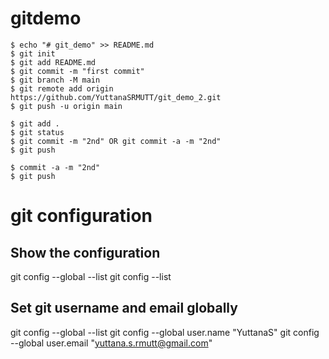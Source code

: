 # gitdemo

```
$ echo "# git_demo" >> README.md
$ git init
$ git add README.md
$ git commit -m "first commit"
$ git branch -M main
$ git remote add origin https://github.com/YuttanaSRMUTT/git_demo_2.git
$ git push -u origin main
```
```
$ git add .
$ git status
$ git commit -m "2nd" OR git commit -a -m "2nd"
$ git push 
```

```
$ commit -a -m "2nd"
$ git push 
```



# git configuration

## Show the configuration
git config --global --list
git config --list

## Set git username and email globally
git config --global --list
git config --global user.name "YuttanaS"
git config --global user.email "yuttana.s.rmutt@gmail.com"



